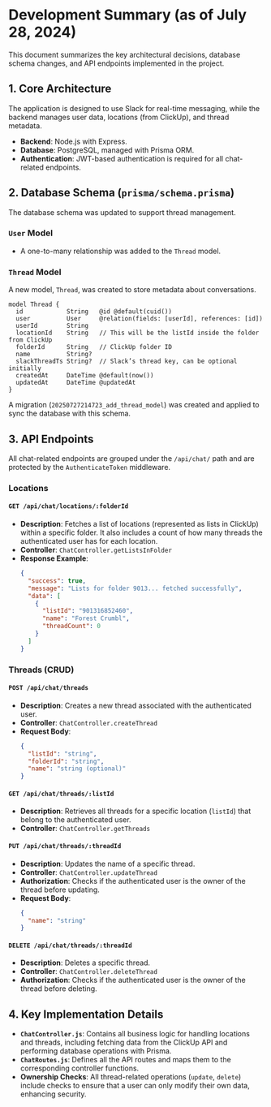# Development Summary (as of July 28, 2024)

This document summarizes the key architectural decisions, database schema changes, and API endpoints implemented in the project.

## 1. Core Architecture

The application is designed to use Slack for real-time messaging, while the backend manages user data, locations (from ClickUp), and thread metadata.

-   **Backend**: Node.js with Express.
-   **Database**: PostgreSQL, managed with Prisma ORM.
-   **Authentication**: JWT-based authentication is required for all chat-related endpoints.

## 2. Database Schema (`prisma/schema.prisma`)

The database schema was updated to support thread management.

### `User` Model
- A one-to-many relationship was added to the `Thread` model.

### `Thread` Model
A new model, `Thread`, was created to store metadata about conversations.

```prisma
model Thread {
  id            String   @id @default(cuid())
  user          User     @relation(fields: [userId], references: [id])
  userId        String
  locationId    String   // This will be the listId inside the folder from ClickUp
  folderId      String   // ClickUp folder ID
  name          String?
  slackThreadTs String?  // Slack’s thread key, can be optional initially
  createdAt     DateTime @default(now())
  updatedAt     DateTime @updatedAt
}
```

A migration (`20250727214723_add_thread_model`) was created and applied to sync the database with this schema.

## 3. API Endpoints

All chat-related endpoints are grouped under the `/api/chat/` path and are protected by the `AuthenticateToken` middleware.

### Locations

#### `GET /api/chat/locations/:folderId`
-   **Description**: Fetches a list of locations (represented as lists in ClickUp) within a specific folder. It also includes a count of how many threads the authenticated user has for each location.
-   **Controller**: `ChatController.getListsInFolder`
-   **Response Example**:
    ```json
    {
      "success": true,
      "message": "Lists for folder 9013... fetched successfully",
      "data": [
        {
          "listId": "901316852460",
          "name": "Forest Crumbl",
          "threadCount": 0
        }
      ]
    }
    ```

### Threads (CRUD)

#### `POST /api/chat/threads`
-   **Description**: Creates a new thread associated with the authenticated user.
-   **Controller**: `ChatController.createThread`
-   **Request Body**:
    ```json
    {
      "listId": "string",
      "folderId": "string",
      "name": "string (optional)"
    }
    ```

#### `GET /api/chat/threads/:listId`
-   **Description**: Retrieves all threads for a specific location (`listId`) that belong to the authenticated user.
-   **Controller**: `ChatController.getThreads`

#### `PUT /api/chat/threads/:threadId`
-   **Description**: Updates the name of a specific thread.
-   **Controller**: `ChatController.updateThread`
-   **Authorization**: Checks if the authenticated user is the owner of the thread before updating.
-   **Request Body**:
    ```json
    {
      "name": "string"
    }
    ```

#### `DELETE /api/chat/threads/:threadId`
-   **Description**: Deletes a specific thread.
-   **Controller**: `ChatController.deleteThread`
-   **Authorization**: Checks if the authenticated user is the owner of the thread before deleting.

## 4. Key Implementation Details

-   **`ChatController.js`**: Contains all business logic for handling locations and threads, including fetching data from the ClickUp API and performing database operations with Prisma.
-   **`ChatRoutes.js`**: Defines all the API routes and maps them to the corresponding controller functions.
-   **Ownership Checks**: All thread-related operations (`update`, `delete`) include checks to ensure that a user can only modify their own data, enhancing security. 